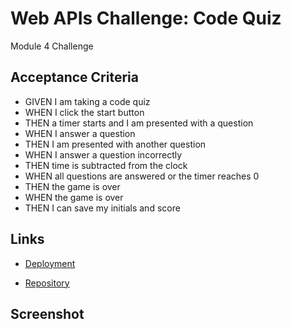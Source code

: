 # Web APIs Challenge: Code Quiz
Module 4 Challenge

## Acceptance Criteria
* GIVEN I am taking a code quiz
* WHEN I click the start button
* THEN a timer starts and I am presented with a question
* WHEN I answer a question
* THEN I am presented with another question
* WHEN I answer a question incorrectly
* THEN time is subtracted from the clock
* WHEN all questions are answered or the timer reaches 0
* THEN the game is over
* WHEN the game is over
* THEN I can save my initials and score

## Links
- [Deployment](https://mcbariekman.github.io/Web-APIs_Code-Quiz_module-4_challenge/)

- [Repository](https://github.com/mcbariekman/Web-APIs_Code-Quiz_module-4_challenge)

## Screenshot
